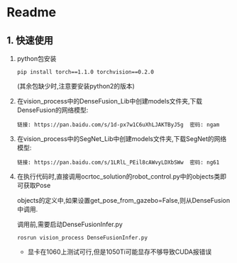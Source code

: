 # Readme

## 1. 快速使用

1. python包安装

     ```
     pip install torch==1.1.0 torchvision==0.2.0
     ```

     (其余包缺少时,注意要安装python2的版本)

     

2. 在vision_process中的DenseFusion_Lib中创建models文件夹,下载DenseFusion的网络模型:

     ```
     链接: https://pan.baidu.com/s/1d-px7w1C6uXhLJAKTByJ5g  密码: ngam
     ```

     

3. 在vision_process中的SegNet_Lib中创建models文件夹,下载SegNet的网络模型:

     ```
     链接: https://pan.baidu.com/s/1LRlL_PEil8cAWvyLDXbSWw  密码: ng61
     ```

     

3. 在执行代码时,直接调用ocrtoc_solution的robot_control.py中的objects类即可获取Pose

     objects的定义中,如果设置get_pose_from_gazebo=False,则从DenseFusion中调用.

     调用前,需要启动DenseFusionInfer.py

     ```
     rosrun vision_process DenseFusionInfer.py
     ```

     - 显卡在1060上测试可行,但是1050Ti可能显存不够导致CUDA报错误





